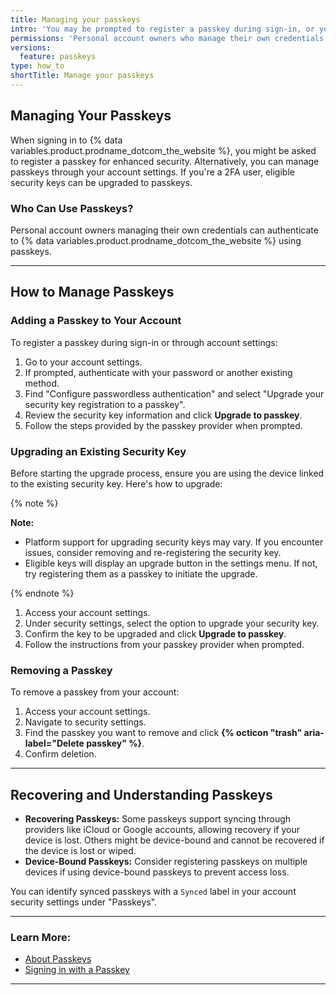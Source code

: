 ```yaml
---
title: Managing your passkeys
intro: 'You may be prompted to register a passkey during sign-in, or you can choose to register a new passkey in your account settings. For 2FA users, you can upgrade existing eligible security keys into passkeys.'
permissions: 'Personal account owners who manage their own credentials can authenticate to {% data variables.product.prodname_dotcom_the_website %} using passkeys.'
versions:
  feature: passkeys
type: how_to
shortTitle: Manage your passkeys
---
```


## Managing Your Passkeys

When signing in to {% data variables.product.prodname_dotcom_the_website %}, you might be asked to register a passkey for enhanced security. Alternatively, you can manage passkeys through your account settings. If you're a 2FA user, eligible security keys can be upgraded to passkeys.

### Who Can Use Passkeys?

Personal account owners managing their own credentials can authenticate to {% data variables.product.prodname_dotcom_the_website %} using passkeys.

---

## How to Manage Passkeys

### Adding a Passkey to Your Account

To register a passkey during sign-in or through account settings:

1. Go to your account settings.
2. If prompted, authenticate with your password or another existing method.
3. Find "Configure passwordless authentication" and select "Upgrade your security key registration to a passkey".
4. Review the security key information and click **Upgrade to passkey**.
5. Follow the steps provided by the passkey provider when prompted.

### Upgrading an Existing Security Key

Before starting the upgrade process, ensure you are using the device linked to the existing security key. Here's how to upgrade:

{% note %}

**Note:**

- Platform support for upgrading security keys may vary. If you encounter issues, consider removing and re-registering the security key.
- Eligible keys will display an upgrade button in the settings menu. If not, try registering them as a passkey to initiate the upgrade.

{% endnote %}

1. Access your account settings.
2. Under security settings, select the option to upgrade your security key.
3. Confirm the key to be upgraded and click **Upgrade to passkey**.
4. Follow the instructions from your passkey provider when prompted.

### Removing a Passkey

To remove a passkey from your account:

1. Access your account settings.
2. Navigate to security settings.
3. Find the passkey you want to remove and click **{% octicon "trash" aria-label="Delete passkey" %}**.
4. Confirm deletion.

---

## Recovering and Understanding Passkeys

- **Recovering Passkeys:** Some passkeys support syncing through providers like iCloud or Google accounts, allowing recovery if your device is lost. Others might be device-bound and cannot be recovered if the device is lost or wiped.
- **Device-Bound Passkeys:** Consider registering passkeys on multiple devices if using device-bound passkeys to prevent access loss.

You can identify synced passkeys with a `Synced` label in your account security settings under "Passkeys".

---

### Learn More:

- [About Passkeys](/authentication/authenticating-with-a-passkey/about-passkeys)
- [Signing in with a Passkey](/authentication/authenticating-with-a-passkey/signing-in-with-a-passkey)

---
